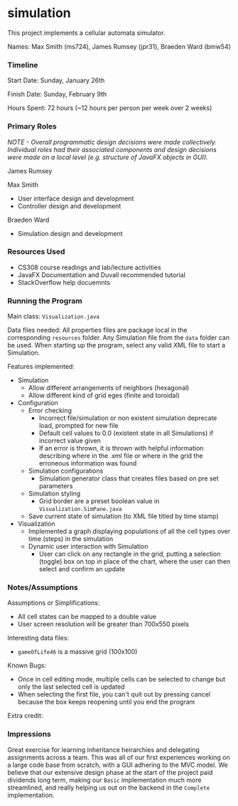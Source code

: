 simulation
====

This project implements a cellular automata simulator.

Names: Max Smith (ms724), James Rumsey (jpr31), Braeden Ward (bmw54)

### Timeline

Start Date: Sunday, January 26th

Finish Date: Sunday, February 9th

Hours Spent: 72 hours (~12 hours per person per week over 2 weeks)

### Primary Roles

*NOTE - Overall programmatic design decisions were made collectively. Individual roles had their associated components 
and design decisions were made on a local level (e.g. structure of JavaFX objects in GUI).*

James Rumsey


Max Smith
- User interface design and development
- Controller design and development

Braeden Ward
- Simulation design and development 
 

### Resources Used

- CS308 course readings and lab/lecture activities
- JavaFX Documentation and Duvall recommended tutorial
- StackOverflow help docuemnts


### Running the Program

Main class: ```Visualization.java```

Data files needed: All properties files are package local in the corresponding ```resources``` folder. Any Simulation 
file from the ```data``` folder can be used. When starting up the program, select any valid XML file to start a Simulation.

Features implemented:

- Simulation
    - Allow different arrangements of neighbors (hexagonal)
    - Allow different kind of grid eges (finite and toroidal)
- Configuration
    - Error checking
        - Incorrect file/simulation or non existent simulation deprecate load, prompted for new file
        - Default cell values to 0.0 (existent state in all Simulations) if incorrect value given
        - If an error is thrown, it is thrown with helpful information describing where in the .xml file or where in the grid
        the erroneous information was found
    - Simulation configurations
        - Simulation generator class that creates files based on pre set parameters
    - Simulation styling
        - Grid border are a preset boolean value in ```Visualization.SimPane.java```
    - Save current state of simulation (to XML file titled by time stamp)
- Visualization
    - Implemented a graph displaying populations of all the cell types over time (steps) in the simulation
    - Dynamic user interaction with Simulation
        - User can click on any rectangle in the grid, putting a selection (toggle) box on top in place of the chart, 
        where the user can then select and confirm an update


### Notes/Assumptions

Assumptions or Simplifications:

- All cell states can be mapped to a double value
- User screen resolution will be greater than 700x550 pixels

Interesting data files: 

- ```gameOfLife46``` is a massive grid (100x100)

Known Bugs:

- Once in cell editing mode, multiple cells can be selected to change but only the last selected cell is updated
- When selecting the first file, you can't quit out by pressing cancel because the box keeps reopening until you end the 
program

Extra credit:


### Impressions

Great exercise for learning inheritance heirarchies and delegating assignments across a team. This was all of our first
 experiences working on a large code base from scratch, with a GUI adhering to the MVC model. We believe that our extensive 
 design phase at the start of the project paid dividends long term, making our ```Basic``` implementation much more streamlined, 
 and really helping us out on the backend in the ```Complete``` implementation.